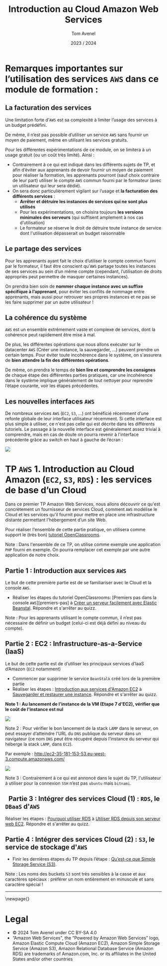 ﻿---
title: Introduction au Cloud Amazon Web Services
author: Tom Avenel
date: 2023 / 2024
---

# Remarques importantes sur l’utilisation des services `AWS` dans ce module de formation :

## La facturation des services

Une limitation forte d’`AWS` est sa complexité à limiter l’usage des services à un budget prédéfini.

De même, il n’est pas possible d’utiliser un service `AWS` sans fournir un moyen de paiement, même en utilisant les services gratuits.

Pour les différentes expérimentations de ce module, on se limitera à un usage gratuit (ou un coût très limité). Ainsi :

- Contrairement à ce qui est indiqué dans les différents sujets de TP, et afin d’éviter aux apprenants de devoir fournir un moyen de paiement pour réaliser la formation, les apprenants pourront (sauf choix contraire de leur part) utiliser le compte `AWS` commun fourni par le formateur (avec un utilisateur qui leur sera dédié).
- On sera donc particulièrement vigilant sur l’usage et **la facturation des différents services** :
  + **Arrêter et détruire les instances de services qui ne sont plus utilisés**
  + Pour les expérimentations, on choisira toujours **les versions minimales des serveurs** (qui suffisent amplement à nos cas d’utilisation)
  + Le formateur se réserve le droit de détruire toute instance de service dont l'utilisation dépasserait un budget raisonnable

## Le partage des services

Pour les apprenants ayant fait le choix d’utiliser le compte commun fourni par le formateur, il faut être conscient qu’`AWS` partage toutes les instances de ses services au sein d’un même compte (cependant, l’utilisation de droits appropriés peut permettre de masquer certaines instances).

On prendra bien soin de **nommer chaque instance avec un suffixe spécifique à l’apprenant**, pour éviter les conflits de nommage entre apprenants, mais aussi pour retrouver ses propres instances et ne pas se les faire supprimer par un autre utilisateur !

## La cohérence du système

`AWS` est un ensemble extrêmement vaste et complexe de services, dont la cohérence peut rapidement être mise à mal.

De plus, les différentes opérations que nous allons exécuter sur le datacenter `AWS` (Créer une instance, la sauvegarder, ...) peuvent prendre un certain temps. Pour éviter toute incohérence dans le système, on s'assurera de **bien attendre la fin des différentes opérations**.

De même, on prendra le temps de **bien lire et comprendre les consignes** de chaque étape des différentes parties pratiques, car une incohérence dans le système implique généralement de tout nettoyer pour reprendre l’étape courante, voir les étapes précédentes.

## Les nouvelles interfaces `AWS`

De nombreux services `AWS` (`EC2`, `S3`, …) ont bénéficié récemment d’une refonte globale de leur interface utilisateur récemment. Si cette interface est plus simple à utiliser, ce n'est pas celle qui est décrite dans les différents tutoriels. Le passage à la nouvelle interface est généralement assez trivial à comprendre, mais en cas de doute on pourra revenir à l'interface précédente grâce au switch en haut à gauche de l’écran :

![](./switch-interface.png)

# TP `AWS` 1. Introduction au Cloud Amazon (`EC2`, `S3`, `RDS`) : les services de base d’un Cloud

Dans ce premier TP Amazon Web Services, nous allons découvrir ce qu'est concrètement un fournisseur de services Cloud, comment `AWS` modélise le Cloud et les services qu'il fournit pour mettre en place une infrastructure distante permettant l'hébergement d’un site Web.

Pour réaliser l'ensemble de cette partie pratique, on utilisera comme support le (très bon) [tutoriel OpenClassrooms][intro-aws].

Note : Dans l'ensemble de ce TP, on utilise comme exemple une application `PHP` fourni en exemple. On pourra remplacer cet exemple par une autre application de notre choix.

## Partie 1 :  Introduction aux services `AWS`

Le but de cette première partie est de se familiariser avec le Cloud et la console `AWS`.

- Réaliser les étapes du tutoriel OpenClassrooms: [Premiers pas dans la console `AWS`][premiers-pas] à [Créer un serveur facilement avec Elastic Beanstal][beanstal-quizz]. Répondre et s'arrêter au quizz.

Note : Pour les apprenants utilisant le compte commun, il n’est pas nécessaire de définir un budget (celui-ci est déjà défini au niveau du compte).

## Partie 2 :  EC2 : Infrastructure-as-a-Service (IaaS)

Le but de cette partie est de d’utiliser les principaux services d’IaaS d’Amazon (`EC2` notamment)

- Commencer par supprimer le service `BeanStalk` créé lors de la première partie
- Réaliser les étapes : [Introduction aux services d'Amazon EC2](https://openclassrooms.com/fr/courses/4810836-decouvrez-le-cloud-avec-amazon-web-services/4871326-introduction-aux-services-damazon-ec2) à [Sauvegarder et restaurer une instance](https://openclassrooms.com/fr/courses/4810836-decouvrez-le-cloud-avec-amazon-web-services/exercises/2269). Répondre et s'arrêter au quizz.

**Note 1 : Au lancement de l'instance de la VM (Etape 7 d'EC2), vérifier que le coût de l'instance est nul**

![](./cout-instance.png)


Note 2 : Pour vérifier le bon lancement de la stack `LAMP` dans le serveur, on peut essayer d’atteindre l'URL du `DNS` publique du serveur dans un navigateur (ce nom `DNS` peut être récupéré depuis l’instance du serveur qui héberge la stack `LAMP`, dans `EC2`).

Par exemple : <http://ec2-35-181-153-53.eu-west-3.compute.amazonaws.com/>

![](lamp.png)

Note 3 : Contrairement à ce qui est annoncé dans le sujet du TP, l'utilisateur à utiliser pour la connexion `SSH` n’est pas `ubuntu` mais `bitnami`.

## ` `Partie 3 : Intégrer des services Cloud (1) : `RDS`, le `DBaaS` d'`AWS`

Réaliser les étapes : [Pourquoi utiliser RDS](https://openclassrooms.com/fr/courses/4810836-decouvrez-le-cloud-avec-amazon-web-services/5017546-pourquoi-utiliser-rds) à [Utiliser RDS depuis son serveur web EC2](https://openclassrooms.com/fr/courses/4810836-decouvrez-le-cloud-avec-amazon-web-services/exercises/2272). Répondre et s'arrêter au quizz.


## Partie 4 : Intégrer des services Cloud (2) : `S3`, le service de stockage d'`AWS`

- Finir les dernières étapes du TP depuis l’étape : [Qu’est-ce que Simple Storage Service (S3)](https://openclassrooms.com/fr/courses/4810836-decouvrez-le-cloud-avec-amazon-web-services/5038626-quest-ce-que-simple-storage-service-s3).

Note : Les noms des buckets `S3` sont très sensibles à la casse et aux caractères spéciaux : préférer un nom entièrement en minuscule et sans caractère spécial !

[intro-aws]: https://openclassrooms.com/fr/courses/4810836-decouvrez-le-cloud-avec-amazon-web-services/4819941-premiers-pas-dans-la-console-aws
[premier-pas]: http://ttps://openclassrooms.com/fr/courses/4810836-decouvrez-le-cloud-avec-amazon-web-services/4819941-premiers-pas-dans-la-console-aws
[beanstal-quizz]: https://openclassrooms.com/fr/courses/4810836-decouvrez-le-cloud-avec-amazon-web-services/exercises/2087

---

\newpage{}

# Legal

- © 2024 Tom Avenel under CC  BY-SA 4.0
- “Amazon Web Services", the “Powered by Amazon Web Services” logo, Amazon Elastic Compute Cloud (Amazon EC2), Amazon Simple Storage Service (Amazon S3), Amazon Relational Database Service (Amazon RDS) are trademarks of Amazon.com, Inc. or its affiliates in the United States and/or other countries
